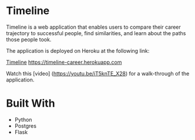 # Timeline
Timeline is a web application that enables users to compare their career trajectory to successful people, find similarities, and learn about the paths those people took.

The application is deployed on Heroku at the following link:

<a href="https://timeline-career.herokuapp.com">Timeline</a>
https://timeline-career.herokuapp.com

Watch this [video] (https://youtu.be/iT5knTE_X28) for a walk-through of the application.

# Built With
* Python
* Postgres
* Flask
